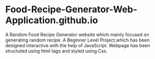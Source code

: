 # Food-Recipe-Generator-Web-Application.github.io
A Random Food Recipe Generator website which mainly focused on generating random recipe. 
A Beginner Level Project,which has been designed interactive with the help of JavaScript. 
Webpage has been structuted using html tags and styled using Css. 

